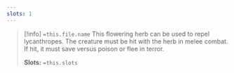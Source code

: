 ```yaml
---
slots: 1
---
```

> [!info]  `=this.file.name`
> This flowering herb can be used to repel lycanthropes. The creature must be hit with the herb in melee combat. If hit, it must save versus poison or flee in terror.
> 
> **Slots:** `=this.slots`










